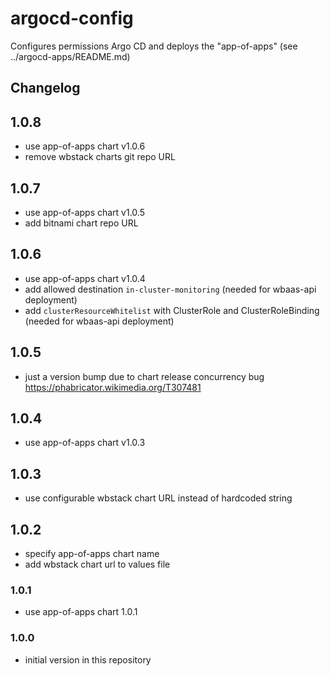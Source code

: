 # argocd-config

Configures permissions Argo CD and deploys the "app-of-apps" (see ../argocd-apps/README.md)

## Changelog
## 1.0.8
- use app-of-apps chart v1.0.6
- remove wbstack charts git repo URL

## 1.0.7
- use app-of-apps chart v1.0.5
- add bitnami chart repo URL

## 1.0.6
- use app-of-apps chart v1.0.4
- add allowed destination `in-cluster-monitoring` (needed for wbaas-api deployment)
- add `clusterResourceWhitelist` with ClusterRole and ClusterRoleBinding (needed for wbaas-api deployment)

## 1.0.5
- just a version bump due to chart release concurrency bug https://phabricator.wikimedia.org/T307481

## 1.0.4
- use app-of-apps chart v1.0.3

## 1.0.3
- use configurable wbstack chart URL instead of hardcoded string

## 1.0.2
- specify app-of-apps chart name
- add wbstack chart url to values file

### 1.0.1
- use app-of-apps chart 1.0.1

### 1.0.0
- initial version in this repository
